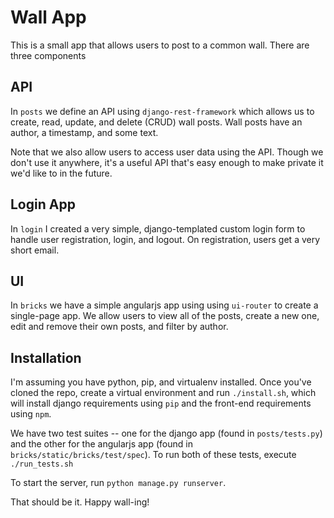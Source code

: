 # Wall App

This is a small app that allows users to post to a common wall. There are three components

## API

In `posts` we define an API using `django-rest-framework` which allows us to 
create, read, update, and delete (CRUD) wall posts. Wall posts have an author,
a timestamp, and some text.

Note that we also allow users to access user data using the API. Though we don't
use it anywhere, it's a useful API that's easy enough to make private it we'd like
to in the future.

## Login App

In `login` I created a very simple, django-templated custom login form to handle user registration,
login, and logout. On registration, users get a very short email.

## UI

In `bricks` we have a simple angularjs app using using `ui-router` to create a single-page app. We
allow users to view all of the posts, create a new one, edit and remove their own posts, and filter
by author.

## Installation

I'm assuming you have python, pip, and virtualenv installed. Once you've cloned the repo, create
a virtual environment and run `./install.sh`, which will install django requirements using `pip` and
the front-end requirements using `npm`. 

We have two test suites -- one for the django app (found in `posts/tests.py`) and the other for the
angularjs app (found in `bricks/static/bricks/test/spec`). To run both of these tests, execute 
`./run_tests.sh`

To start the server, run `python manage.py runserver`.

That should be it. Happy wall-ing!
